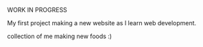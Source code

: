 WORK IN PROGRESS

My first project making a new website as I learn web development.

collection of me making new foods :)
